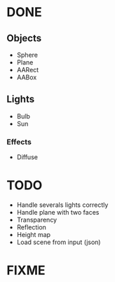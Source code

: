 # DONE

## Objects

- Sphere
- Plane
- AARect
- AABox

## Lights

- Bulb
- Sun

### Effects

- Diffuse

# TODO

- Handle severals lights correctly
- Handle plane with two faces
- Transparency
- Reflection
- Height map
- Load scene from input (json)

# FIXME
